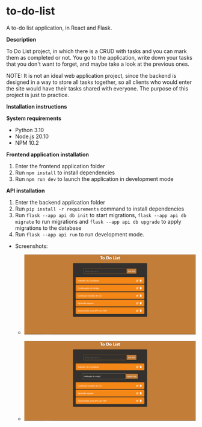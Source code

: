 # to-do-list
 A to-do list application, in React and Flask.

**Description**

 To Do List project, in which there is a CRUD with tasks and you can mark them as completed or not. You go to the application, write down your tasks that you don't want to forget, and maybe take a look at the previous ones.

 NOTE: It is not an ideal web application project, since the backend is designed in a way to store all tasks together, so all clients who would enter the site would have their tasks shared with everyone. The purpose of this project is just to practice.

**Installation instructions**

**System requirements**

* Python 3.10
* Node.js 20.10
* NPM 10.2

**Frontend application installation**

1. Enter the frontend application folder
2. Run `npm install` to install dependencies
3. Run `npm run dev` to launch the application in development mode

**API installation**

1. Enter the backend application folder
2. Run `pip install -r requirements` command to install dependencies
3. Run `flask --app api db init` to start migrations, `flask --app api db migrate` to run migrations and `flask --app api db upgrade` to apply migrations to the database
4. Run `flask --app api run` to run development mode.


* Screenshots:

    - ![A list of 5 tasks.](other/Screenshot_1.png)

    - ![Editing a task.](other/Screenshot_2.png)
